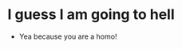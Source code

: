 # I guess I am going to hell
* Yea because you are a homo! 

<figure><img src="../.gitbook/assets/C:\Users\jdada\OneDrive\Desktop\LTDan-site\3DXChat_N1OimMfKuh.png>" alt=""><figcaption></figcaption></figure>